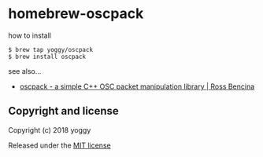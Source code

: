 # homebrew-oscpack

how to install

    $ brew tap yoggy/oscpack
    $ brew install oscpack

see also...

  - [oscpack - a simple C++ OSC packet manipulation library | Ross Bencina](http://www.rossbencina.com/code/oscpack)

## Copyright and license
Copyright (c) 2018 yoggy

Released under the [MIT license](LICENSE.txt)

